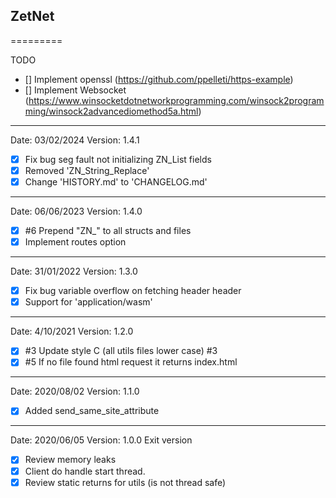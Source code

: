## ZetNet
=========

TODO

- [] Implement openssl (https://github.com/ppelleti/https-example)
- [] Implement Websocket (https://www.winsocketdotnetworkprogramming.com/winsock2programming/winsock2advancediomethod5a.html)



----------------------------
Date: 03/02/2024
Version: 1.4.1

- [x] Fix bug seg fault not initializing ZN_List fields
- [x] Removed 'ZN_String_Replace'
- [x] Change 'HISTORY.md' to 'CHANGELOG.md'

----------------------------
Date: 06/06/2023
Version: 1.4.0

- [x] #6 Prepend "ZN_" to all structs and files
- [x] Implement routes option

----------------------------
Date: 31/01/2022
Version: 1.3.0

- [x] Fix bug variable overflow on fetching header header
- [x] Support for 'application/wasm'

----------------------------
Date: 4/10/2021
Version: 1.2.0


- [x] #3 Update style C (all utils files lower case) #3
- [x] #5 If no file found html request it returns index.html 

----------------------------
Date: 2020/08/02
Version: 1.1.0

- [x] Added send_same_site_attribute

----------------------------
Date: 2020/06/05
Version: 1.0.0
Exit version




- [x] Review memory leaks
- [x] Client do handle start thread.
- [x] Review static returns for utils (is not thread safe)